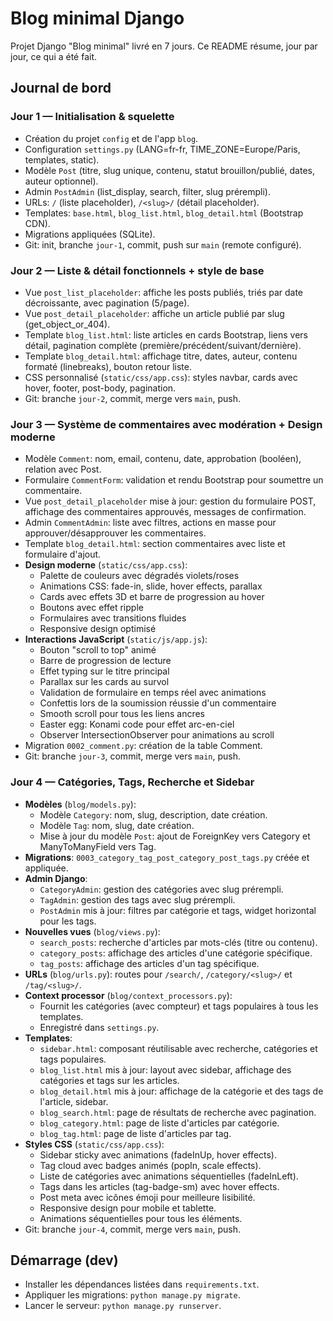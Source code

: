 # Blog minimal Django

Projet Django "Blog minimal" livré en 7 jours. Ce README résume, jour par jour, ce qui a été fait.

## Journal de bord

### Jour 1 — Initialisation & squelette
- Création du projet `config` et de l'app `blog`.
- Configuration `settings.py` (LANG=fr-fr, TIME_ZONE=Europe/Paris, templates, static).
- Modèle `Post` (titre, slug unique, contenu, statut brouillon/publié, dates, auteur optionnel).
- Admin `PostAdmin` (list_display, search, filter, slug prérempli).
- URLs: `/` (liste placeholder), `/<slug>/` (détail placeholder).
- Templates: `base.html`, `blog_list.html`, `blog_detail.html` (Bootstrap CDN).
- Migrations appliquées (SQLite).
- Git: init, branche `jour-1`, commit, push sur `main` (remote configuré).

### Jour 2 — Liste & détail fonctionnels + style de base
- Vue `post_list_placeholder`: affiche les posts publiés, triés par date décroissante, avec pagination (5/page).
- Vue `post_detail_placeholder`: affiche un article publié par slug (get_object_or_404).
- Template `blog_list.html`: liste articles en cards Bootstrap, liens vers détail, pagination complète (première/précédent/suivant/dernière).
- Template `blog_detail.html`: affichage titre, dates, auteur, contenu formaté (linebreaks), bouton retour liste.
- CSS personnalisé (`static/css/app.css`): styles navbar, cards avec hover, footer, post-body, pagination.
- Git: branche `jour-2`, commit, merge vers `main`, push.

### Jour 3 — Système de commentaires avec modération + Design moderne
- Modèle `Comment`: nom, email, contenu, date, approbation (booléen), relation avec Post.
- Formulaire `CommentForm`: validation et rendu Bootstrap pour soumettre un commentaire.
- Vue `post_detail_placeholder` mise à jour: gestion du formulaire POST, affichage des commentaires approuvés, messages de confirmation.
- Admin `CommentAdmin`: liste avec filtres, actions en masse pour approuver/désapprouver les commentaires.
- Template `blog_detail.html`: section commentaires avec liste et formulaire d'ajout.
- **Design moderne** (`static/css/app.css`):
  - Palette de couleurs avec dégradés violets/roses
  - Animations CSS: fade-in, slide, hover effects, parallax
  - Cards avec effets 3D et barre de progression au hover
  - Boutons avec effet ripple
  - Formulaires avec transitions fluides
  - Responsive design optimisé
- **Interactions JavaScript** (`static/js/app.js`):
  - Bouton "scroll to top" animé
  - Barre de progression de lecture
  - Effet typing sur le titre principal
  - Parallax sur les cards au survol
  - Validation de formulaire en temps réel avec animations
  - Confettis lors de la soumission réussie d'un commentaire
  - Smooth scroll pour tous les liens ancres
  - Easter egg: Konami code pour effet arc-en-ciel
  - Observer IntersectionObserver pour animations au scroll
- Migration `0002_comment.py`: création de la table Comment.
- Git: branche `jour-3`, commit, merge vers `main`, push.

### Jour 4 — Catégories, Tags, Recherche et Sidebar
- **Modèles** (`blog/models.py`):
  - Modèle `Category`: nom, slug, description, date création.
  - Modèle `Tag`: nom, slug, date création.
  - Mise à jour du modèle `Post`: ajout de ForeignKey vers Category et ManyToManyField vers Tag.
- **Migrations**: `0003_category_tag_post_category_post_tags.py` créée et appliquée.
- **Admin Django**:
  - `CategoryAdmin`: gestion des catégories avec slug prérempli.
  - `TagAdmin`: gestion des tags avec slug prérempli.
  - `PostAdmin` mis à jour: filtres par catégorie et tags, widget horizontal pour les tags.
- **Nouvelles vues** (`blog/views.py`):
  - `search_posts`: recherche d'articles par mots-clés (titre ou contenu).
  - `category_posts`: affichage des articles d'une catégorie spécifique.
  - `tag_posts`: affichage des articles d'un tag spécifique.
- **URLs** (`blog/urls.py`): routes pour `/search/`, `/category/<slug>/` et `/tag/<slug>/`.
- **Context processor** (`blog/context_processors.py`): 
  - Fournit les catégories (avec compteur) et tags populaires à tous les templates.
  - Enregistré dans `settings.py`.
- **Templates**:
  - `sidebar.html`: composant réutilisable avec recherche, catégories et tags populaires.
  - `blog_list.html` mis à jour: layout avec sidebar, affichage des catégories et tags sur les articles.
  - `blog_detail.html` mis à jour: affichage de la catégorie et des tags de l'article, sidebar.
  - `blog_search.html`: page de résultats de recherche avec pagination.
  - `blog_category.html`: page de liste d'articles par catégorie.
  - `blog_tag.html`: page de liste d'articles par tag.
- **Styles CSS** (`static/css/app.css`):
  - Sidebar sticky avec animations (fadeInUp, hover effects).
  - Tag cloud avec badges animés (popIn, scale effects).
  - Liste de catégories avec animations séquentielles (fadeInLeft).
  - Tags dans les articles (tag-badge-sm) avec hover effects.
  - Post meta avec icônes émoji pour meilleure lisibilité.
  - Responsive design pour mobile et tablette.
  - Animations séquentielles pour tous les éléments.
- Git: branche `jour-4`, commit, merge vers `main`, push.

## Démarrage (dev)
- Installer les dépendances listées dans `requirements.txt`.
- Appliquer les migrations: `python manage.py migrate`.
- Lancer le serveur: `python manage.py runserver`.

